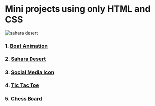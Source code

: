 # Mini projects using only HTML and CSS
![sahara desert](https://user-images.githubusercontent.com/77065920/148963345-ee559bfe-7603-44f1-a020-7a9bbf276751.png)
### 1. [Boat Animation](./01-Boat-Animation/index.html)
### 2. [Sahara Desert](./02-Sahara-Desert/index.html)
### 3. [Social Media Icon](./03-Social-Media-Icon/index.html)
### 4. [Tic Tac Toe](./04-Tic-Tac-Toe/index.html)
### 5. [Chess Board](./05-Chess-Board/index.html)
